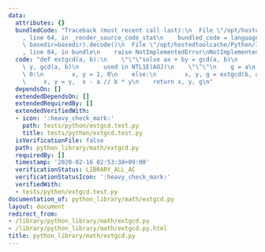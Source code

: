 ```yaml
---
data:
  attributes: {}
  bundledCode: "Traceback (most recent call last):\n  File \"/opt/hostedtoolcache/Python/3.8.5/x64/lib/python3.8/site-packages/onlinejudge_verify/documentation/build.py\"\
    , line 64, in _render_source_code_stat\n    bundled_code = language.bundle(stat.path,\
    \ basedir=basedir).decode()\n  File \"/opt/hostedtoolcache/Python/3.8.5/x64/lib/python3.8/site-packages/onlinejudge_verify/languages/python.py\"\
    , line 84, in bundle\n    raise NotImplementedError\nNotImplementedError\n"
  code: "def extgcd(a, b):\n    \"\"\"solve ax + by = gcd(a, b)\n       return x,\
    \ y, gcd(a, b)\n       used in NTL1E(AOJ)\n    \"\"\"\n    g = a\n    if b ==\
    \ 0:\n        x, y = 1, 0\n    else:\n        x, y, g = extgcd(b, a % b)\n   \
    \     x, y = y,  x - a // b * y\n    return x, y, g\n"
  dependsOn: []
  extendedDependsOn: []
  extendedRequiredBy: []
  extendedVerifiedWith:
  - icon: ':heavy_check_mark:'
    path: tests/python/extgcd.test.py
    title: tests/python/extgcd.test.py
  isVerificationFile: false
  path: python_library/math/extgcd.py
  requiredBy: []
  timestamp: '2020-02-16 02:53:38+09:00'
  verificationStatus: LIBRARY_ALL_AC
  verificationStatusIcon: ':heavy_check_mark:'
  verifiedWith:
  - tests/python/extgcd.test.py
documentation_of: python_library/math/extgcd.py
layout: document
redirect_from:
- /library/python_library/math/extgcd.py
- /library/python_library/math/extgcd.py.html
title: python_library/math/extgcd.py
---
```

